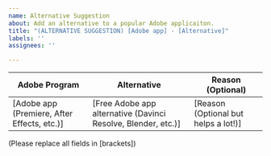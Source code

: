 ```yaml
---
name: Alternative Suggestion
about: Add an alternative to a popular Adobe applicaiton.
title: "(ALTERNATIVE SUGGESTION) [Adobe app] - [Alternative]"
labels: ''
assignees: ''

---
```


| Adobe Program                               | Alternative                                                   | Reason (Optional)                    |
|---------------------------------------------|---------------------------------------------------------------|--------------------------------------|
| [Adobe app (Premiere, After Effects, etc.)] | [Free Adobe app alternative (Davinci Resolve, Blender, etc.)] | [Reason (Optional but helps a lot!)] |

(Please replace all fields in [brackets])
